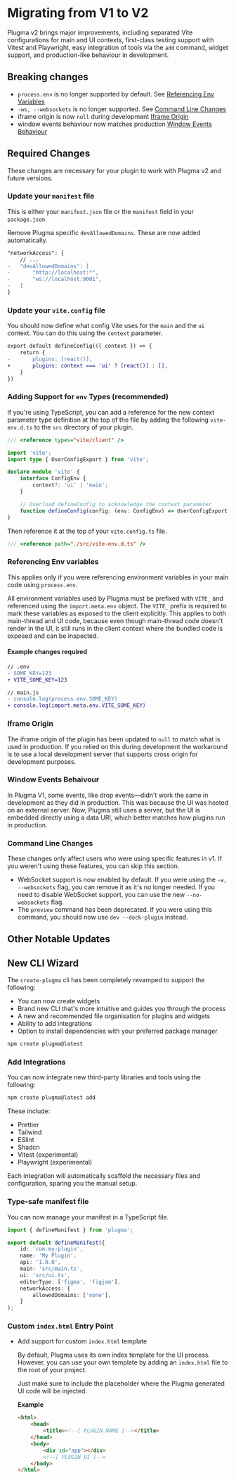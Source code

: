 # Migrating from V1 to V2

Plugma v2 brings major improvements, including separated Vite configurations for main and UI contexts, first-class testing support with Vitest and Playwright, easy integration of tools via the `add` command, widget support, and production-like behaviour in development.

## Breaking changes

- `process.env` is no longer supported by default. See [Referencing Env Variables](#referencing-env-variables)
- `-ws, --websockets` is no longer supported. See [Command Line Changes](#command-line-changes)
- iframe origin is now `null` during development [Iframe Origin](#iframe-origin)
- window events behaviour now matches production [Window Events Behaviour](#window-events-behaivour)

## Required Changes

These changes are necessary for your plugin to work with Plugma v2 and future versions.

### Update your `manifest` file

This is either your `manifest.json` file or the `manifest` field in your `package.json`.

Remove Plugma specific `devAllowedDomains`. These are now added automatically.

```diff
"networkAccess": {
    // ...
-   "devAllowedDomains": [
-       "http://localhost:*",
-       "ws://localhost:9001",
-   ]
}
```

### Update your `vite.config` file

You should now define what config Vite uses for the `main` and the `ui` context. You can do this using the `context` parameter.

```diff
export default defineConfig(({ context }) => {
	return {
-       plugins: [react()],
+		plugins: context === 'ui' ? [react()] : [],
	}
})
```

<!--
Alternatively you can create seperate files for the `main` and `ui` context, named respectively:

- `vite.config.main.ts`
- `vite.config.ui.ts`
-->

### Adding Support for `env` Types (recommended)

If you're using TypeScript, you can add a reference for the new context parameter type definition at the top of the file by adding the following `vite-env.d.ts` to the `src` directory of your plugin.

```ts
/// <reference types="vite/client" />

import 'vite';
import type { UserConfigExport } from 'vite';

declare module 'vite' {
    interface ConfigEnv {
        context?: 'ui' | 'main';
    }

    // Overload defineConfig to acknowledge the context parameter
    function defineConfig(config: (env: ConfigEnv) => UserConfigExport): UserConfigExport;
}
```

Then reference it at the top of your `vite.config.ts` file.

```ts
/// <reference path="./src/vite-env.d.ts" />
```

### Referencing Env variables

This applies only if you were referencing environment variables in your main code using `process.env`.

All environment variables used by Plugma must be prefixed with `VITE_` and referenced using the `import.meta.env` object. The `VITE_` prefix is required to mark these variables as exposed to the client explicitly. This applies to both main-thread and UI code, because even though main-thread code doesn't render in the UI, it still runs in the client context where the bundled code is exposed and can be inspected.

#### Example changes required

```diff
// .env
- SOME_KEY=123
+ VITE_SOME_KEY=123
```

```diff
// main.js
- console.log(process.env.SOME_KEY)
+ console.log(import.meta.env.VITE_SOME_KEY)
```

### Iframe Origin

The iframe origin of the plugin has been updated to `null` to match what is used in production. If you relied on this during development the workaround is to use a local development server that supports cross origin for development purposes.

### Window Events Behaivour

In Plugma V1, some events, like drop events—didn't work the same in development as they did in production. This was because the UI was hosted on an external server. Now, Plugma still uses a server, but the UI is embedded directly using a data URI, which better matches how plugins run in production.

### Command Line Changes

These changes only affect users who were using specific features in v1. If you weren't using these features, you can skip this section.

- WebSocket support is now enabled by default. If you were using the `-w, --websockets` flag, you can remove it as it's no longer needed. If you need to disable WebSocket support, you can use the new `--no-websockets` flag.
- The `preview` command has been deprecated. If you were using this command, you should now use `dev --dock-plugin` instead.
    
## Other Notable Updates

## New CLI Wizard

The `create-plugma` cli has been completely revamped to support the following:

- You can now create widgets
- Brand new CLI that's more intuitive and guides you through the process
- A new and recommended file organisation for plugins and widgets
- Ability to add integrations
- Option to install dependencies with your preferred package manager

```bash
npm create plugma@latest
```

### Add Integrations

You can now integrate new third-party libraries and tools using the following:

```bash
npm create plugma@latest add
```

These include:

- Prettier
- Tailwind
- ESlint
- Shadcn
- Vitest (experimental)
- Playwright (experimental)

Each integration will automatically scaffold the necessary files and configuration, sparing you the manual setup.

### Type-safe manifest file

You can now manage your manifest in a TypeScript file.

```ts
import { defineManifest } from 'plugma';

export default defineManifest({
    id: 'com.my-plugin',
    name: 'My Plugin',
    api: '1.0.0',
    main: 'src/main.ts',
    ui: 'src/ui.ts',
    editorType: ['figma', 'figjam'],
    networkAccess: {
        allowedDomains: ['none'],
    }
);
```

### Custom `index.html` Entry Point

- Add support for custom `index.html` template

    By default, Plugma uses its own index template for the UI process. However, you can use your own template by adding an `index.html` file to the root of your project.

    Just make sure to include the <!--[ PLUGIN_UI ]--> placeholder where the Plugma generated UI code will be injected.

    **Example**

    ```html
    <html>
        <head>
            <title><!--[ PLUGIN_NAME ]--></title>
        </head>
        <body>
            <div id="app"></div>
            <!--[ PLUGIN_UI ]-->
        </body>
    </html>
    ```
